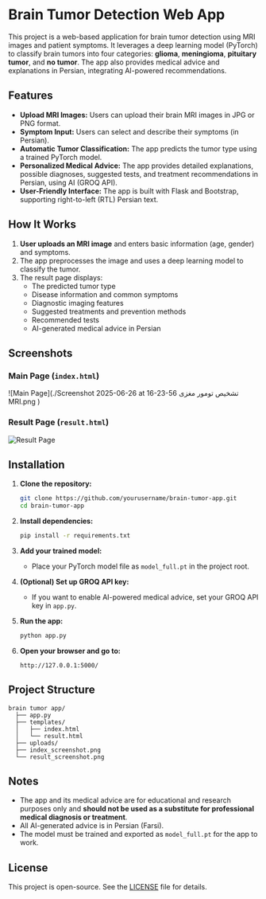 # Brain Tumor Detection Web App

This project is a web-based application for brain tumor detection using MRI images and patient symptoms. It leverages a deep learning model (PyTorch) to classify brain tumors into four categories: **glioma**, **meningioma**, **pituitary tumor**, and **no tumor**. The app also provides medical advice and explanations in Persian, integrating AI-powered recommendations.

## Features

- **Upload MRI Images:** Users can upload their brain MRI images in JPG or PNG format.
- **Symptom Input:** Users can select and describe their symptoms (in Persian).
- **Automatic Tumor Classification:** The app predicts the tumor type using a trained PyTorch model.
- **Personalized Medical Advice:** The app provides detailed explanations, possible diagnoses, suggested tests, and treatment recommendations in Persian, using AI (GROQ API).
- **User-Friendly Interface:** The app is built with Flask and Bootstrap, supporting right-to-left (RTL) Persian text.

## How It Works

1. **User uploads an MRI image** and enters basic information (age, gender) and symptoms.
2. The app preprocesses the image and uses a deep learning model to classify the tumor.
3. The result page displays:
   - The predicted tumor type
   - Disease information and common symptoms
   - Diagnostic imaging features
   - Suggested treatments and prevention methods
   - Recommended tests
   - AI-generated medical advice in Persian

## Screenshots

### Main Page (`index.html`)
![Main Page](./Screenshot 2025-06-26 at 16-23-56 تشخیص تومور مغزی MRI.png
)

### Result Page (`result.html`)
![Result Page](./result_screenshot.png)


## Installation

1. **Clone the repository:**
   ```bash
   git clone https://github.com/yourusername/brain-tumor-app.git
   cd brain-tumor-app
   ```

2. **Install dependencies:**
   ```bash
   pip install -r requirements.txt
   ```

3. **Add your trained model:**
   - Place your PyTorch model file as `model_full.pt` in the project root.

4. **(Optional) Set up GROQ API key:**
   - If you want to enable AI-powered medical advice, set your GROQ API key in `app.py`.

5. **Run the app:**
   ```bash
   python app.py
   ```

6. **Open your browser and go to:**
   ```
   http://127.0.0.1:5000/
   ```

## Project Structure

```
brain tumor app/
  ├── app.py
  ├── templates/
  │   ├── index.html
  │   └── result.html
  ├── uploads/
  ├── index_screenshot.png
  └── result_screenshot.png
```

## Notes

- The app and its medical advice are for educational and research purposes only and **should not be used as a substitute for professional medical diagnosis or treatment**.
- All AI-generated advice is in Persian (Farsi).
- The model must be trained and exported as `model_full.pt` for the app to work.

## License

This project is open-source. See the [LICENSE](LICENSE) file for details. 

